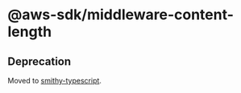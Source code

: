# @aws-sdk/middleware-content-length

## Deprecation

Moved to [smithy-typescript](https://github.com/awslabs/smithy-typescript/tree/main/packages).
